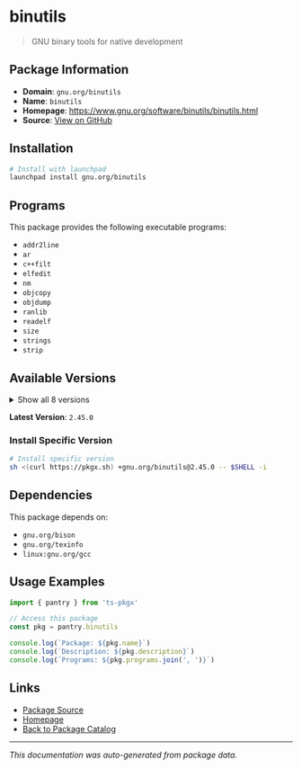 # binutils

> GNU binary tools for native development

## Package Information

- **Domain**: `gnu.org/binutils`
- **Name**: `binutils`
- **Homepage**: https://www.gnu.org/software/binutils/binutils.html
- **Source**: [View on GitHub](https://github.com/pkgxdev/pantry/tree/main/projects/gnu.org/binutils/package.yml)

## Installation

```bash
# Install with launchpad
launchpad install gnu.org/binutils
```

## Programs

This package provides the following executable programs:

- `addr2line`
- `ar`
- `c++filt`
- `elfedit`
- `nm`
- `objcopy`
- `objdump`
- `ranlib`
- `readelf`
- `size`
- `strings`
- `strip`

## Available Versions

<details>
<summary>Show all 8 versions</summary>

- `2.45.0`, `2.44.0`, `2.43.1`, `2.43.0`, `2.42.0`
- `2.41.0`, `2.40.0`, `2.39.0`

</details>

**Latest Version**: `2.45.0`

### Install Specific Version

```bash
# Install specific version
sh <(curl https://pkgx.sh) +gnu.org/binutils@2.45.0 -- $SHELL -i
```

## Dependencies

This package depends on:

- `gnu.org/bison`
- `gnu.org/texinfo`
- `linux:gnu.org/gcc`

## Usage Examples

```typescript
import { pantry } from 'ts-pkgx'

// Access this package
const pkg = pantry.binutils

console.log(`Package: ${pkg.name}`)
console.log(`Description: ${pkg.description}`)
console.log(`Programs: ${pkg.programs.join(', ')}`)
```

## Links

- [Package Source](https://github.com/pkgxdev/pantry/tree/main/projects/gnu.org/binutils/package.yml)
- [Homepage](https://www.gnu.org/software/binutils/binutils.html)
- [Back to Package Catalog](../../../package-catalog.md)

---

*This documentation was auto-generated from package data.*

